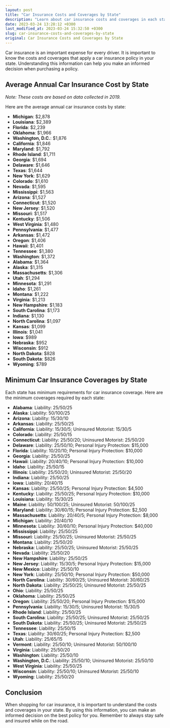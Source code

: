 ```yaml
---
layout: post
title: "Car Insurance Costs and Coverages by State"
description: "Learn about car insurance costs and coverages in each state to help you make an informed decision on the best policy for you."
date: 2023-03-24 13:28:12 +0300
last_modified_at: 2023-03-24 15:32:50 +0300
slug: car-insurance-costs-and-coverages-by-state
original: Car Insurance Costs and Coverages by State
---
```

Car insurance is an important expense for every driver. It is important to know the costs and coverages that apply a car insurance policy in your state. Understanding this information can help you make an informed decision when purchasing a policy.

## Average Annual Car Insurance Cost by State

*Note: These costs are based on data collected in 2019.*

Here are the average annual car insurance costs by state:

* **Michigan**: $2,878
* **Louisiana**: $2,389
* **Florida**: $2,239
* **Oklahoma**: $1,966
* **Washington, D.C.**: $1,876
* **California**: $1,846
* **Maryland**: $1,792
* **Rhode Island**: $1,711
* **Georgia**: $1,694
* **Delaware**: $1,646
* **Texas**: $1,644
* **New York**: $1,629
* **Colorado**: $1,610
* **Nevada**: $1,595
* **Mississippi**: $1,563
* **Arizona**: $1,527
* **Connecticut**: $1,520
* **New Jersey**: $1,520
* **Missouri**: $1,517
* **Kentucky**: $1,506
* **West Virginia**: $1,480
* **Pennsylvania**: $1,477
* **Arkansas**: $1,472
* **Oregon**: $1,406
* **Hawaii**: $1,401
* **Tennessee**: $1,380
* **Washington**: $1,372
* **Alabama**: $1,364
* **Alaska**: $1,315
* **Massachusetts**: $1,306
* **Utah**: $1,294
* **Minnesota**: $1,291
* **Idaho**: $1,261
* **Montana**: $1,222
* **Virginia**: $1,213
* **New Hampshire**: $1,183
* **South Carolina**: $1,173
* **Indiana**: $1,130
* **North Carolina**: $1,097
* **Kansas**: $1,099
* **Illinois**: $1,041
* **Iowa**: $989
* **Nebraska**: $952
* **Wisconsin**: $912
* **North Dakota**: $828
* **South Dakota**: $826
* **Wyoming**: $789

## Minimum Car Insurance Coverages by State

Each state has minimum requirements for car insurance coverage. Here are the minimum coverages required by each state:

* **Alabama**: Liability: 25/50/25
* **Alaska**: Liability: 50/100/25
* **Arizona**: Liability: 15/30/10
* **Arkansas**: Liability: 25/50/25
* **California**: Liability: 15/30/5; Uninsured Motorist: 15/30/5
* **Colorado**: Liability: 25/50/15
* **Connecticut**: Liability: 25/50/20; Uninsured Motorist: 25/50/20
* **Delaware**: Liability: 25/50/10; Personal Injury Protection: $15,000
* **Florida**: Liability: 10/20/10; Personal Injury Protection: $10,000
* **Georgia**: Liability: 25/50/25
* **Hawaii**: Liability: 20/40/10; Personal Injury Protection: $10,000
* **Idaho**: Liability: 25/50/15
* **Illinois**: Liability: 25/50/20; Uninsured Motorist: 25/50/20
* **Indiana**: Liability: 25/50/25
* **Iowa**: Liability: 20/40/15
* **Kansas**: Liability: 25/50/25; Personal Injury Protection: $4,500
* **Kentucky**: Liability: 25/50/25; Personal Injury Protection: $10,000
* **Louisiana**: Liability: 15/30/25
* **Maine**: Liability: 50/100/25; Uninsured Motorist: 50/100/25
* **Maryland**: Liability: 30/60/15; Personal Injury Protection: $2,500
* **Massachusetts**: Liability: 20/40/5; Personal Injury Protection: $8,000
* **Michigan**: Liability: 20/40/10
* **Minnesota**: Liability: 30/60/10; Personal Injury Protection: $40,000
* **Mississippi**: Liability: 25/50/25
* **Missouri**: Liability: 25/50/25; Uninsured Motorist: 25/50/25
* **Montana**: Liability: 25/50/20
* **Nebraska**: Liability: 25/50/25; Uninsured Motorist: 25/50/25
* **Nevada**: Liability: 25/50/20
* **New Hampshire**: Liability: 25/50/25
* **New Jersey**: Liability: 15/30/5; Personal Injury Protection: $15,000
* **New Mexico**: Liability: 25/50/10
* **New York**: Liability: 25/50/10; Personal Injury Protection: $50,000
* **North Carolina**: Liability: 30/60/25; Uninsured Motorist: 30/60/25
* **North Dakota**: Liability: 25/50/25; Uninsured Motorist: 25/50/25
* **Ohio**: Liability: 25/50/25
* **Oklahoma**: Liability: 25/50/25
* **Oregon**: Liability: 25/50/20; Personal Injury Protection: $15,000
* **Pennsylvania**: Liability: 15/30/5; Uninsured Motorist: 15/30/5
* **Rhode Island**: Liability: 25/50/25
* **South Carolina**: Liability: 25/50/25; Uninsured Motorist: 25/50/25
* **South Dakota**: Liability: 25/50/25; Uninsured Motorist: 25/50/25
* **Tennessee**: Liability: 25/50/15
* **Texas**: Liability: 30/60/25; Personal Injury Protection: $2,500
* **Utah**: Liability: 25/65/15
* **Vermont**: Liability: 25/50/10; Uninsured Motorist: 50/100/10
* **Virginia**: Liability: 25/50/20
* **Washington**: Liability: 25/50/10
* **Washington, D.C.**: Liability: 25/50/10; Uninsured Motorist: 25/50/10
* **West Virginia**: Liability: 25/50/25
* **Wisconsin**: Liability: 25/50/10; Uninsured Motorist: 25/50/10
* **Wyoming**: Liability: 25/50/20

## Conclusion

When shopping for car insurance, it is important to understand the costs and coverages in your state. By using this information, you can make an informed decision on the best policy for you. Remember to always stay safe and insured while on the road.